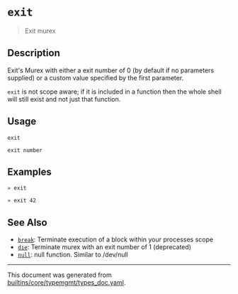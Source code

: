 # `exit`

> Exit murex

## Description

Exit's Murex with either a exit number of 0 (by default if no parameters
supplied) or a custom value specified by the first parameter.

`exit` is not scope aware; if it is included in a function then the whole
shell will still exist and not just that function.

## Usage

```
exit

exit number
```

## Examples

```
» exit
```

```
» exit 42
```

## See Also

* [`break`](../commands/break.md):
  Terminate execution of a block within your processes scope
* [`die`](../commands/die.md):
  Terminate murex with an exit number of 1 (deprecated)
* [`null`](../commands/devnull.md):
  null function. Similar to /dev/null

<hr/>

This document was generated from [builtins/core/typemgmt/types_doc.yaml](https://github.com/lmorg/murex/blob/master/builtins/core/typemgmt/types_doc.yaml).